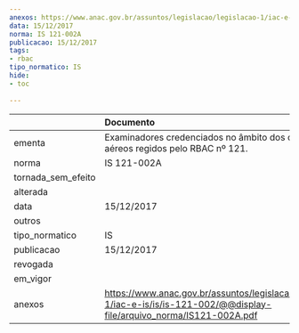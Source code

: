 ```yaml
---
anexos: https://www.anac.gov.br/assuntos/legislacao/legislacao-1/iac-e-is/is/is-121-002/@@display-file/arquivo_norma/IS121-002A.pdf
data: 15/12/2017
norma: IS 121-002A
publicacao: 15/12/2017
tags:
- rbac
tipo_normatico: IS
hide: 
- toc 
 
---
```


|                    | Documento                                                                                                                   |
|:-------------------|:----------------------------------------------------------------------------------------------------------------------------|
| ementa             | Examinadores credenciados no âmbito dos operadores aéreos regidos pelo RBAC nº 121.                                         |
| norma              | IS 121-002A                                                                                                                 |
| tornada_sem_efeito |                                                                                                                             |
| alterada           |                                                                                                                             |
| data               | 15/12/2017                                                                                                                  |
| outros             |                                                                                                                             |
| tipo_normatico     | IS                                                                                                                          |
| publicacao         | 15/12/2017                                                                                                                  |
| revogada           |                                                                                                                             |
| em_vigor           |                                                                                                                             |
| anexos             | https://www.anac.gov.br/assuntos/legislacao/legislacao-1/iac-e-is/is/is-121-002/@@display-file/arquivo_norma/IS121-002A.pdf |